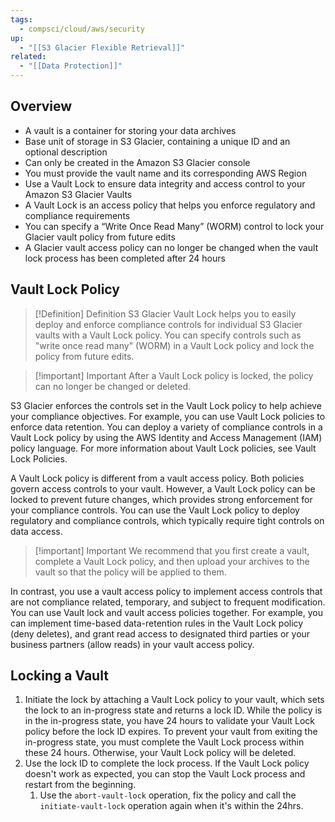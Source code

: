 ```yaml
---
tags:
  - compsci/cloud/aws/security
up:
  - "[[S3 Glacier Flexible Retrieval]]"
related:
  - "[[Data Protection]]"
---
```

## Overview

- A vault is a container for storing your data archives
- Base unit of storage in S3 Glacier, containing a unique ID and an optional description
- Can only be created in the Amazon S3 Glacier console
- You must provide the vault name and its corresponding AWS Region
- Use a Vault Lock to ensure data integrity and access control to your Amazon S3 Glacier Vaults
- A Vault Lock is an access policy that helps you enforce regulatory and compliance requirements
- You can specify a “Write Once Read Many” (WORM) control to lock your Glacier vault policy from future edits
- A Glacier vault access policy can no longer be changed when the vault lock process has been completed after 24 hours

## Vault Lock Policy

>[!Definition] Definition
>S3 Glacier Vault Lock helps you to easily deploy and enforce compliance controls for individual S3 Glacier vaults with a Vault Lock policy. You can specify controls such as "write once read many" (WORM) in a Vault Lock policy and lock the policy from future edits.

>[!important] Important
>After a Vault Lock policy is locked, the policy can no longer be changed or deleted.


S3 Glacier enforces the controls set in the Vault Lock policy to help achieve your compliance objectives. For example, you can use Vault Lock policies to enforce data retention. You can deploy a variety of compliance controls in a Vault Lock policy by using the AWS Identity and Access Management (IAM) policy language. For more information about Vault Lock policies, see Vault Lock Policies.

A Vault Lock policy is different from a vault access policy. Both policies govern access controls to your vault. However, a Vault Lock policy can be locked to prevent future changes, which provides strong enforcement for your compliance controls. You can use the Vault Lock policy to deploy regulatory and compliance controls, which typically require tight controls on data access. 

>[!important] Important
>We recommend that you first create a vault, complete a Vault Lock policy, and then upload your archives to the vault so that the policy will be applied to them.

In contrast, you use a vault access policy to implement access controls that are not compliance related, temporary, and subject to frequent modification. You can use Vault lock and vault access policies together. For example, you can implement time-based data-retention rules in the Vault Lock policy (deny deletes), and grant read access to designated third parties or your business partners (allow reads) in your vault access policy.

## Locking a Vault

1. Initiate the lock by attaching a Vault Lock policy to your vault, which sets the lock to an in-progress state and returns a lock ID. While the policy is in the in-progress state, you have 24 hours to validate your Vault Lock policy before the lock ID expires. To prevent your vault from exiting the in-progress state, you must complete the Vault Lock process within these 24 hours. Otherwise, your Vault Lock policy will be deleted.
2. Use the lock ID to complete the lock process. If the Vault Lock policy doesn't work as expected, you can stop the Vault Lock process and restart from the beginning. 
	1. Use the `abort-vault-lock` operation, fix the policy and call the `initiate-vault-lock` operation again when it's within the 24hrs.

